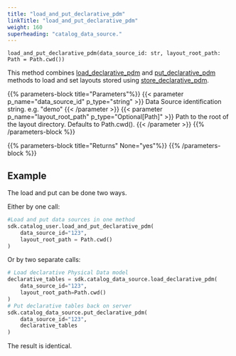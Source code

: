 ```yaml
---
title: "load_and_put_declarative_pdm"
linkTitle: "load_and_put_declarative_pdm"
weight: 160
superheading: "catalog_data_source."
---
```


<!-- TODO -->

``load_and_put_declarative_pdm(data_source_id: str, layout_root_path: Path = Path.cwd())``

This method combines [load_declarative_pdm](../load_declarative_pdm) and [put_declarative_pdm](../put_declarative_pdm) methods to load and set layouts stored using [store_declarative_pdm](../store_declarative_pdm).

{{% parameters-block  title="Parameters"%}}
{{< parameter p_name="data_source_id" p_type="string" >}}
Data Source identification string. e.g. "demo"
{{< /parameter >}}
{{< parameter p_name="layout_root_path" p_type="Optional[Path]" >}}
Path to the root of the layout directory. Defaults to Path.cwd().
{{< /parameter >}}
{{% /parameters-block %}}

{{% parameters-block title="Returns" None="yes"%}}
{{% /parameters-block %}}

## Example

The load and put can be done two ways.

Either by one call:


```python
#Load and put data sources in one method
sdk.catalog_user.load_and_put_declarative_pdm(
    data_source_id="123",
    layout_root_path = Path.cwd()
)
```
Or by two separate calls:

```python
# Load declarative Physical Data model
declarative_tables = sdk.catalog_data_source.load_declarative_pdm(
    data_source_id="123",
    layout_root_path=Path.cwd()
)
# Put declarative tables back on server
sdk.catalog_data_source.put_declarative_pdm(
    data_source_id="123",
    declarative_tables
)
```

The result is identical.
